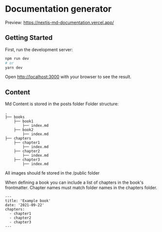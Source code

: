 # Documentation generator

Preview: https://nextjs-md-documentation.vercel.app/

## Getting Started

First, run the development server:

```bash
npm run dev
# or
yarn dev
```

Open [http://localhost:3000](http://localhost:3000) with your browser to see the result.

## Content

Md Content is stored in the posts folder
Folder structure:

    .
    ├── books
        ├── book1
            ├── index.md
        ├── book2
            ├── index.md
    ├── chapters
        ├── chapter1
            ├── index.md
        ├── chapter2
            ├── index.md
        ├── chapter3
            ├── index.md

All images should fe stored in the /public folder

When defining a book you can include a list of chapters in the book's frontmatter. Chapter names must match folder names in the chapters folder.
```
---
title: 'Example book'
date: '2021-09-22'
chapters:
  - chapter1
  - chapter2
  - chapter3
---
```

